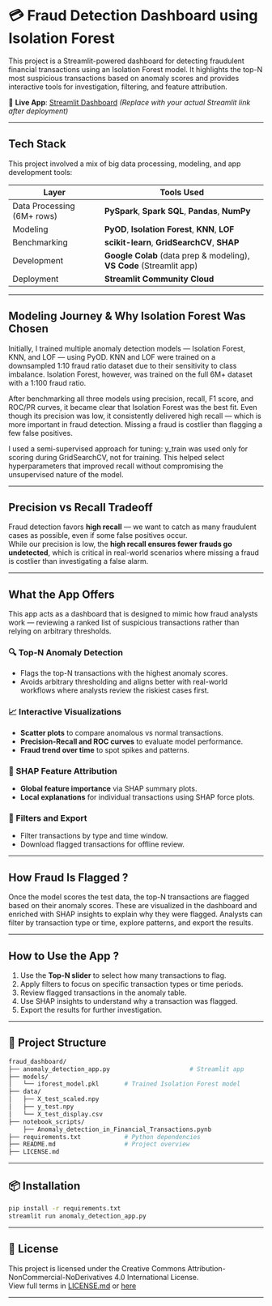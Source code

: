 # 💳 Fraud Detection Dashboard using Isolation Forest

This project is a Streamlit-powered dashboard for detecting fraudulent financial transactions using an Isolation Forest model. It highlights the top-N most suspicious transactions based on anomaly scores and provides interactive tools for investigation, filtering, and feature attribution.

🔗 **Live App**: [Streamlit Dashboard]([https://fraud-detection.streamlit.app](https://financial-fraud-detection-x9srwkbaz4uewvzzes7og7.streamlit.app/))  
*(Replace with your actual Streamlit link after deployment)*

---

## Tech Stack
This project involved a mix of big data processing, modeling, and app development tools:


| Layer | Tools Used |
|-------|------------|
| Data Processing (6M+ rows) | **PySpark**, **Spark SQL**, **Pandas**, **NumPy** |
| Modeling | **PyOD**, **Isolation Forest**, **KNN**, **LOF** |
| Benchmarking | **scikit-learn**, **GridSearchCV**, **SHAP** |
| Development | **Google Colab** (data prep & modeling), **VS Code** (Streamlit app) |
| Deployment | **Streamlit Community Cloud** |

---
##  Modeling Journey & Why Isolation Forest Was Chosen 

Initially, I trained multiple anomaly detection models — Isolation Forest, KNN, and LOF — using PyOD. KNN and LOF were trained on a downsampled 1:10 fraud ratio dataset due to their sensitivity to class imbalance. Isolation Forest, however, was trained on the full 6M+ dataset with a 1:100 fraud ratio.

After benchmarking all three models using precision, recall, F1 score, and ROC/PR curves, it became clear that Isolation Forest was the best fit. Even though its precision was low, it consistently delivered high recall — which is more important in fraud detection. Missing a fraud is costlier than flagging a few false positives.

I used a semi-supervised approach for tuning: y_train was used only for scoring during GridSearchCV, not for training. This helped select hyperparameters that improved recall without compromising the unsupervised nature of the model.


---

## Precision vs Recall Tradeoff

Fraud detection favors **high recall** — we want to catch as many fraudulent cases as possible, even if some false positives occur.  
While our precision is low, the **high recall ensures fewer frauds go undetected**, which is critical in real-world scenarios where missing a fraud is costlier than investigating a false alarm.

---

##  What the App Offers 
This app acts as a dashboard that is designed to mimic how fraud analysts work — reviewing a ranked list of suspicious transactions rather than relying on arbitrary thresholds.

### 🔍 Top-N Anomaly Detection
- Flags the top-N transactions with the highest anomaly scores.
- Avoids arbitrary thresholding and aligns better with real-world workflows where analysts review the riskiest cases first.

### 📈 Interactive Visualizations
- **Scatter plots** to compare anomalous vs normal transactions.
- **Precision-Recall and ROC curves** to evaluate model performance.
- **Fraud trend over time** to spot spikes and patterns.

### 🧠 SHAP Feature Attribution
- **Global feature importance** via SHAP summary plots.
- **Local explanations** for individual transactions using SHAP force plots.

### 🧾 Filters and Export
- Filter transactions by type and time window.
- Download flagged transactions for offline review.

---
## How Fraud Is Flagged ?
Once the model scores the test data, the top-N transactions are flagged based on their anomaly scores. These are visualized in the dashboard and enriched with SHAP insights to explain why they were flagged. Analysts can filter by transaction type or time, explore patterns, and export the results.

--- 
## How to Use the App ?
1. Use the **Top-N slider** to select how many transactions to flag.
2. Apply filters to focus on specific transaction types or time periods.
3. Review flagged transactions in the anomaly table.
4. Use SHAP insights to understand why a transaction was flagged.
5. Export the results for further investigation.

---

## 📁 Project Structure
```bash
fraud_dashboard/
├── anomaly_detection_app.py                      # Streamlit app
├── models/
│   └── iforest_model.pkl       # Trained Isolation Forest model
├── data/
│   ├── X_test_scaled.npy
│   ├── y_test.npy
│   └── X_test_display.csv
├── notebook_scripts/
    ├── Anomaly_detection_in_Financial_Transactions.pynb
├── requirements.txt            # Python dependencies
├── README.md                   # Project overview
├── LICENSE.md

```
---

## 📦 Installation

```bash
pip install -r requirements.txt
streamlit run anomaly_detection_app.py
```
---
## 🔐 License


This project is licensed under the Creative Commons Attribution-NonCommercial-NoDerivatives 4.0 International License.  
View full terms in [LICENSE.md](LICENSE.md) or [here](https://creativecommons.org/licenses/by-nc-nd/4.0/)

---
